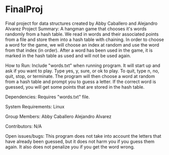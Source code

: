 # FinalProj
Final project for data structures created by Abby Caballero and Alejandro Alvarez
Project	Summary:
A hangman game that chooses it's words randomly from a hash table. We read in words and their associated points from a file and store them into a hash table with chaining. In order to choose a word for the game, we will choose an index at random and use the word from that index (in order). After a word has been used in the game, it is marked in the hash table as used and will not be used again. 

How to Run:
Include "words.txt" when running program. It will start up and ask if you want to play. Type yes, y, sure, or ok to play. To quit, type n, no, quit, stop, or terminate. The program will then choose a word at random from a hash table and prompt you to guess a letter. If the correct word is guessed, you will get some points that are stored in the hash table. 

Dependencies:
Requires "words.txt" file.

System Requirements:
Linux

Group Members:
Abby Caballero
Alejandro Alvarez

Contributors:
N/A

Open issues/bugs:
This program does not take into account the letters that have already been guessed, but it does not harm you if you guess them again. It also does not penalize you if you get the word wrong. 
